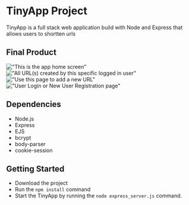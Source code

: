 # TinyApp Project
TinyApp is a full stack web application build with Node and Express that allows users to shortten urls

## Final Product
!["This is the app home screen"](#01-HomeScreen.png)
!["All URL(s) created by this specific logged in user"](#02-URLs-ForLoggedInUser.png)
!["Use this page to add a new URL"](#03-CreateURL.png)
!["User Login or New User Registration page"](#04-LoginPage.png)

## Dependencies
- Node.js
- Express
- EJS
- bcrypt
- body-parser
- cookie-session

## Getting Started
- Download the project
- Run the `npm install` command
- Start the TinyApp by running the `node express_server.js` command.

